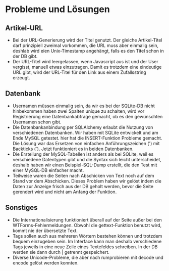 Probleme und Lösungen
=====================

Artikel-URL
-----------

* Bei der URL-Generierung wird der Titel genutzt. Der gleiche Artikel-Titel darf prinzipiell zweimal vorkommen, die URL muss aber einmalig sein, deshlab wird eien Unix-Timestamp angehängt, falls es den Titel schon in der DB gibt.
* Der URL-Titel wird leergelassen, wenn Javascript aus ist und der User vergisst, manuell etwas einzutragen. Damit es trotzdem eine eindeutige URL gibt, wird der URL-Titel für den Link aus einem Zufallsstring erzeugt.

Datenbank
---------

* Usernamen müssen einmalig sein, da wir es bei der SQLite-DB nicht hinbekommen haben zwei Spalten unique zu schalten, wird vor Registrierung eine Datenbankabfrage gemacht, ob es den gewünschten Usernamen schon gibt.
* Die Datenbankanbindung per SQLAlchemy erlaubt die Nutzung von verschiedenen Datenbanken. Wir haben mit SQLite entwickelt und am Ende MySQL getestet. hier hat die INSERT-Funktion Probleme gemacht. Die Lösung war das Ersetzen von einfachen Anführungszeichen (') mit Backticks (`). Jetzt funktioniert es in beiden Datenbanken.
* Die Erstellung der MySQL-Tabellen ist anders als bei SQLite, weil es verschiedene Datentypen gibt und die Syntax sich leicht unterscheidet, deshalb haben wir einen Beispiel-SQL-Dump erstellt, die den Test mit einer MySQL-DB einfacher macht.
* Teilweise waren die Seiten nach Abschicken von Text noch auf dem Stand vor dem Abschicken. Dieses Problem haben wir gelöst indem die Daten zur Anzeige frisch aus der DB geholt werden, bevor die Seite gerendert wird und nicht am Anfang der Funktion.

Sonstiges
---------

* Die Internationalisierung funktioniert überall auf der Seite außer bei den WTForms-Fehlermeldungen. Obwohl die gettext-Funktion benutzt wird, kommt nie der übersetzte Text.
* Tags sollen auch aus mehreren Wörtern bestehen können und trotzdem bequem einzugeben sein. Im Interface kann man deshalb verschiedene Tags jeweils in eine neue Zeile eines Textefeldes schreiben. In der DB werden sie dann durch | getrennt gespeichert.
* Diverse Unicode-Probleme, die aber nach rumprobieren mit decode und encode gelöst werden konnten.